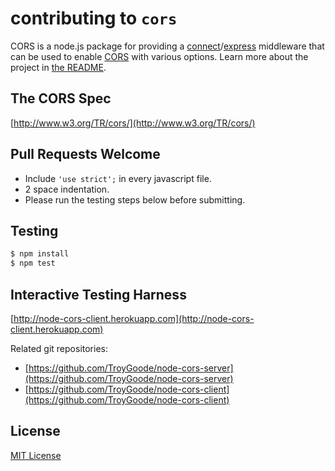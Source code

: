 # contributing to `cors`

CORS is a node.js package for providing a [connect](http://www.senchalabs.org/connect/)/[express](http://expressjs.com/)
middleware that can be used to enable [CORS](http://en.wikipedia.org/wiki/Cross-origin_resource_sharing) with various
options. Learn more about the project in [the README](README.md).

## The CORS Spec

[http://www.w3.org/TR/cors/](http://www.w3.org/TR/cors/)

## Pull Requests Welcome

* Include `'use strict';` in every javascript file.
* 2 space indentation.
* Please run the testing steps below before submitting.

## Testing

```bash
$ npm install
$ npm test
```

## Interactive Testing Harness

[http://node-cors-client.herokuapp.com](http://node-cors-client.herokuapp.com)

Related git repositories:

* [https://github.com/TroyGoode/node-cors-server](https://github.com/TroyGoode/node-cors-server)
* [https://github.com/TroyGoode/node-cors-client](https://github.com/TroyGoode/node-cors-client)

## License

[MIT License](http://www.opensource.org/licenses/mit-license.php)
